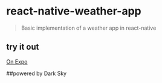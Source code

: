 # react-native-weather-app

> Basic implementation of a weather app in  react-native

## try it out

[On Expo](https://exp.host/@waltershub/weathe-app)

##powered by Dark Sky 
